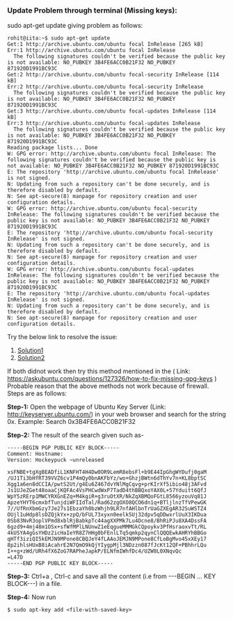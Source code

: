 ### Update Problem through terminal (Missing keys):

sudo apt-get update  giving problem as follows:
```
rohit@iita:~$ sudo apt-get update
Get:1 http://archive.ubuntu.com/ubuntu focal InRelease [265 kB]
Err:1 http://archive.ubuntu.com/ubuntu focal InRelease
  The following signatures couldn't be verified because the public key is not available: NO_PUBKEY 3B4FE6ACC0B21F32 NO_PUBKEY 871920D1991BC93C
Get:2 http://archive.ubuntu.com/ubuntu focal-security InRelease [114 kB]
Err:2 http://archive.ubuntu.com/ubuntu focal-security InRelease
  The following signatures couldn't be verified because the public key is not available: NO_PUBKEY 3B4FE6ACC0B21F32 NO_PUBKEY 871920D1991BC93C
Get:3 http://archive.ubuntu.com/ubuntu focal-updates InRelease [114 kB]
Err:3 http://archive.ubuntu.com/ubuntu focal-updates InRelease
  The following signatures couldn't be verified because the public key is not available: NO_PUBKEY 3B4FE6ACC0B21F32 NO_PUBKEY 871920D1991BC93C
Reading package lists... Done
W: GPG error: http://archive.ubuntu.com/ubuntu focal InRelease: The following signatures couldn't be verified because the public key is not available: NO_PUBKEY 3B4FE6ACC0B21F32 NO_PUBKEY 871920D1991BC93C
E: The repository 'http://archive.ubuntu.com/ubuntu focal InRelease' is not signed.
N: Updating from such a repository can't be done securely, and is therefore disabled by default.
N: See apt-secure(8) manpage for repository creation and user configuration details.
W: GPG error: http://archive.ubuntu.com/ubuntu focal-security InRelease: The following signatures couldn't be verified because the public key is not available: NO_PUBKEY 3B4FE6ACC0B21F32 NO_PUBKEY 871920D1991BC93C
E: The repository 'http://archive.ubuntu.com/ubuntu focal-security InRelease' is not signed.
N: Updating from such a repository can't be done securely, and is therefore disabled by default.
N: See apt-secure(8) manpage for repository creation and user configuration details.
W: GPG error: http://archive.ubuntu.com/ubuntu focal-updates InRelease: The following signatures couldn't be verified because the public key is not available: NO_PUBKEY 3B4FE6ACC0B21F32 NO_PUBKEY 871920D1991BC93C
E: The repository 'http://archive.ubuntu.com/ubuntu focal-updates InRelease' is not signed.
N: Updating from such a repository can't be done securely, and is therefore disabled by default.
N: See apt-secure(8) manpage for repository creation and user configuration details.
```

Try the below link to resolve the issue: 
1) [Solution1](https://chrisjean.com/fix-apt-get-update-the-following-signatures-couldnt-be-verified-because-the-public-key-is-not-available/)
2) [Solution2](https://unix.stackexchange.com/questions/75892/keyserver-timed-out-when-trying-to-add-a-gpg-public-key)


If both didnot work then try this method mentioned in the ( Link: https://askubuntu.com/questions/127326/how-to-fix-missing-gpg-keys )
Probable reason that the above methods not work because of firewall. Steps are as follows:

  **Step-1:** Open the webpage of Ubuntu Key Server (Link: http://keyserver.ubuntu.com/) in your web browser and search for the string 0x<hexadecimal code of your missing key>.
          Example: Search 0x3B4FE6ACC0B21F32

  **Step-2:** The result of the search given such as-
```  
-----BEGIN PGP PUBLIC KEY BLOCK-----
Comment: Hostname: 
Version: Hockeypuck ~unreleased

xsFNBE+tgXgBEADfiL1KNFHT4H4Dw0OR9LemR8ebsFl+b9E44IpGhgWYDufj0gaM
/UJ1Ti3bHfRT39VVZ6cv1P4mQy0bnAKFbYz/wo+GhzjBWtn6dThYv7n+KL8bptSC
Xgg1a6en8dCCIA/pwtS2Ut/g4Eu6Z467dvYNlMgCqvg+prKIrXf5ibio48j3AFvd
Js1UJeZGet48oaaCjKQFAc4VsPHCwdWxP7TadD4thBBQxoYAX0L+57Yduitt6QfJ
WpY5zRErp1MWCYRXGnEZq+M4kgiR+g3ruOtXR/NkZqXBMQoFGtL8566yzouVq81J
ApzeYHYT6cmxbfTunjdiWFIIdTal/Rad62zgOXO8QCO6dn1q+BTljlnzTfVPewGK
7//UfRnXbmGzy7Je27s1EbzaYh0bzWhjh9LR7nfAHlbnTrUaGZXEgAR32SuWSTZ4
OUjl1uHdp8lsDZQjkYx+zpQ/bFUL73xyxn0eelk5Uj32dpv5qDDwxrlUuX3IKDua
0Sb83NvR3oplVPmd8xblRjBabkpTc44agXXPMk7Lu4Dcne8/BhRiPJu8XA4DssFA
6gzd9+4mj48m1OSx+sfWfMPlLNUnwZ1eEqgueMMMGkCQpoykv3PfHsraoxvTt/RL
4kUSYA4gGsYHDz2icHaIeYR8Z7HHg0bFEnlLTq5qmkp2qynClQQQEwkAHRYhBBGo
qHTf3iziQI5kEMJN9MPone8CBQJeY4fLAAoJEMJN9MPone8CfLoBgMvo45xXEy17
8p2ihlsHUxB8iAcahrE2N7QmO9kQjYIygpMjl3NDzzn087fJcKt12QF+PBhhrLQu
I++g+zWd/URh4fX6ZoG7RAPheJapkP/ELNfmIWhfDc4/UZW8L0XNqvQc
=L47D
-----END PGP PUBLIC KEY BLOCK-----
```
   **Step-3:** Ctrl+a , Ctrl-c and save all the content (i.e from ---BEGIN ... KEY BLOCK---) in a file.
  
   **Step-4:** Now run
  ```
  $ sudo apt-key add <file-with-saved-key>
  ```   
